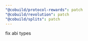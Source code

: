 ```yaml
---
"@cobuild/protocol-rewards": patch
"@cobuild/revolution": patch
"@cobuild/splits": patch
---
```


fix abi types
